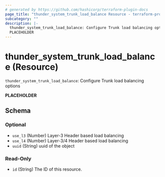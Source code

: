 ```yaml
---
# generated by https://github.com/hashicorp/terraform-plugin-docs
page_title: "thunder_system_trunk_load_balance Resource - terraform-provider-thunder"
subcategory: ""
description: |-
  thunder_system_trunk_load_balance: Configure Trunk load balancing options
  PLACEHOLDER
---
```


# thunder_system_trunk_load_balance (Resource)

`thunder_system_trunk_load_balance`: Configure Trunk load balancing options

__PLACEHOLDER__



<!-- schema generated by tfplugindocs -->
## Schema

### Optional

- `use_l3` (Number) Layer-3 Header based load balancing
- `use_l4` (Number) Layer-3/4 Header based load balancing
- `uuid` (String) uuid of the object

### Read-Only

- `id` (String) The ID of this resource.


